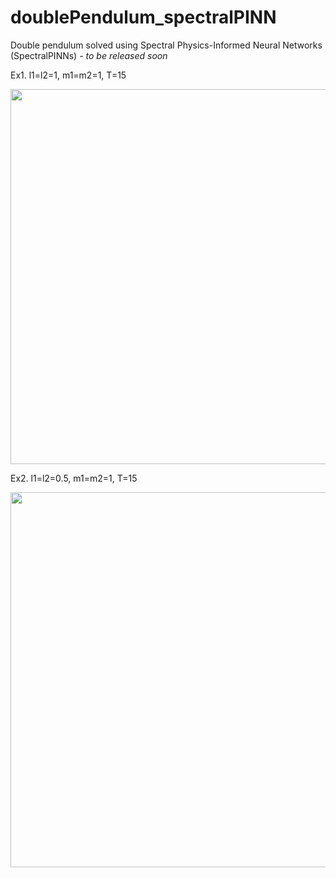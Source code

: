 # doublePendulum_spectralPINN
Double pendulum solved using Spectral Physics-Informed Neural Networks (SpectralPINNs) - *to be released soon*

Ex1. l1=l2=1, m1=m2=1, T=15

<img src="double_compare.gif" width="600"/>

Ex2. l1=l2=0.5, m1=m2=1, T=15

<img src="double_compare_0.5.gif" width="600"/>
